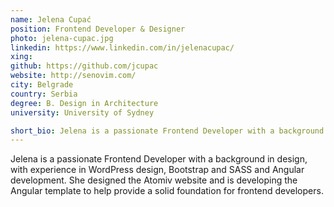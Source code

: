 ```yaml
---
name: Jelena Cupać
position: Frontend Developer & Designer
photo: jelena-cupac.jpg
linkedin: https://www.linkedin.com/in/jelenacupac/
xing: 
github: https://github.com/jcupac
website: http://senovim.com/
city: Belgrade
country: Serbia
degree: B. Design in Architecture
university: University of Sydney

short_bio: Jelena is a passionate Frontend Developer with a background in design, with experience in WordPress design, Bootstrap and SASS and Angular development.
---
```

Jelena is a passionate Frontend Developer with a background in design, with experience in WordPress design, Bootstrap and SASS and Angular development. She designed the Atomiv website and is developing the Angular template to help provide a solid foundation for frontend developers.